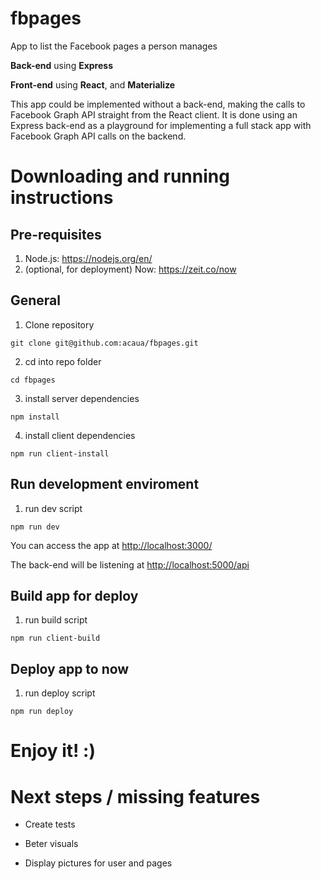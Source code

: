 # fbpages

App to list the Facebook pages a person manages

**Back-end** using **Express**

**Front-end** using **React**, and **Materialize**

This app could be implemented without a back-end, making the calls to Facebook Graph API straight from the React client.
It is done using an Express back-end as a playground for implementing a full stack app with Facebook Graph API calls on the backend.

# Downloading and running instructions

## Pre-requisites

1.  Node.js: <https://nodejs.org/en/>
2.  (optional, for deployment) Now: <https://zeit.co/now>

## General

1.  Clone repository

```
git clone git@github.com:acaua/fbpages.git
```

2.  cd into repo folder

```
cd fbpages
```

3.  install server dependencies

```
npm install
```

4.  install client dependencies

```
npm run client-install
```

## Run development enviroment

1.  run dev script

```
npm run dev
```

You can access the app at <http://localhost:3000/>

The back-end will be listening at <http://localhost:5000/api>

## Build app for deploy

1.  run build script

```
npm run client-build
```

## Deploy app to now

1.  run deploy script

```
npm run deploy
```

# Enjoy it! :)

# Next steps / missing features

- Create tests

- Beter visuals

- Display pictures for user and pages
